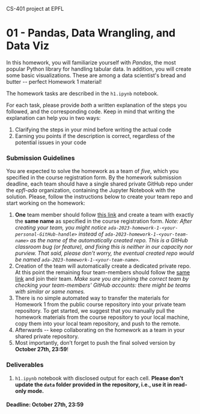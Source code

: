 CS-401 project at EPFL

# 01 - Pandas, Data Wrangling, and Data Viz

In this homework, you will familiarize yourself with *Pandas*, the most popular Python library for handling tabular data. In addition, you will create some basic visualizations. These are among a data scientist's bread and butter -- perfect Homework 1 material!

The homework tasks are described in the `h1.ipynb` notebook.

For each task, please provide *both* a written explanation of the steps you followed, and the corresponding code.
Keep in mind that writing the explanation can help you in two ways:

1. Clarifying the steps in your mind before writing the actual code
2. Earning you points if the description is correct, regardless of the potential issues in your code

### Submission Guidelines

You are expected to solve the homework as a team of *five*, which you specified in the course registration form. By the homework submission deadline, each team should have a single shared private GitHub repo under the *epfl-ada* organization, containing the Jupyter Notebook with the solution. Please, follow the instructions below to create your team repo and start working on the homework:

1. **One** team member should follow [this link](https://classroom.github.com/a/nvjffMv8) and create a team with exactly the **same name** as specified in the course registration form. *Note: After creating your team, you might notice `ada-2023-homework-1-<your-personal-GitHub-handle>` instead of `ada-2023-homework-1-<your-team-name>` as the name of the automatically created repo. This is a GitHub classroom bug (or feature), and fixing this is neither in our capacity nor purview. That said, please don't worry, the eventual created repo would be named `ada-2023-homework-1-<your-team-name>`.*
2. Creation of the team will automatically create a dedicated private repo. At this point the remaining four team-members should follow the [same link](https://classroom.github.com/a/nvjffMv8) and join their team. *Make sure you are joining the correct team by checking your team-members' GitHub accounts: there might be teams with similar or same names.*
3. There is no simple automated way to transfer the materials for Homework 1 from the public course repository into your private team repository. To get started, we suggest that you manually pull the homework materials from the course repository to your local machine, copy them into your local team repository, and push to the remote.
4. Afterwards -- keep collaborating on the homework as a team in your shared private repository.
5. Most importantly, don’t forget to push the final solved version by **October 27th, 23:59**!

### Deliverables

1. `h1.ipynb` notebook with disclosed output for each cell. **Please don't update the `data` folder provided in the repository, i.e., use it in read-only mode.**

#### Deadline: October 27th, 23:59
